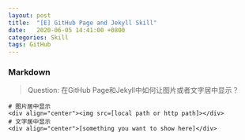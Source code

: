 ```yaml
---
layout: post
title:  "[E] GitHub Page and Jekyll Skill"
date:   2020-06-05 14:41:00 +0800
categories: Skill
tags: GitHub
---
```


### Markdown
> Question: 在GitHub Page和Jekyll中如何让图片或者文字居中显示？ 
 
```
# 图片居中显示
<div align="center"><img src=[local path or http path]></div>
# 文字居中显示
<div align="center">[something you want to show here]</div>
```